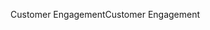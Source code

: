 <span data-ttu-id="ff2df-101">Customer Engagement</span><span class="sxs-lookup"><span data-stu-id="ff2df-101">Customer Engagement</span></span>